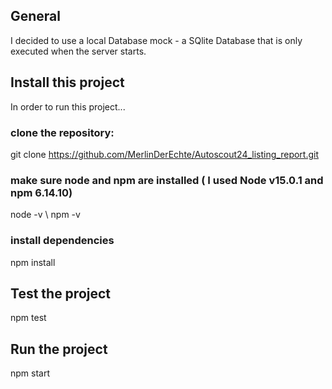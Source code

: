 ## General

I decided to use a local Database mock - a SQlite Database that is only executed when the server starts.

## Install this project
In order to run this project...
###  clone the repository: 
git clone https://github.com/MerlinDerEchte/Autoscout24_listing_report.git

### make sure node and npm are installed ( I used Node v15.0.1 and npm 6.14.10)
node -v \ 
npm -v 

### install dependencies
npm install

## Test the project
npm test

## Run the project
npm start
